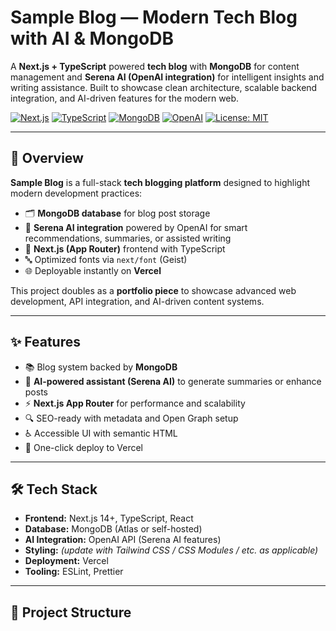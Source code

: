 # Sample Blog — Modern Tech Blog with AI & MongoDB

A **Next.js + TypeScript** powered **tech blog** with **MongoDB** for content management and **Serena AI (OpenAI integration)** for intelligent insights and writing assistance. Built to showcase clean architecture, scalable backend integration, and AI-driven features for the modern web.

<p align="left">
  <a href="https://nextjs.org/"><img alt="Next.js" src="https://img.shields.io/badge/Next.js-14+-black?logo=nextdotjs&logoColor=white"></a>
  <a href="https://www.typescriptlang.org/"><img alt="TypeScript" src="https://img.shields.io/badge/TypeScript-Strong-blue?logo=typescript&logoColor=white"></a>
  <a href="https://www.mongodb.com/"><img alt="MongoDB" src="https://img.shields.io/badge/Database-MongoDB-green?logo=mongodb&logoColor=white"></a>
  <a href="https://openai.com/"><img alt="OpenAI" src="https://img.shields.io/badge/AI-OpenAI-412991?logo=openai&logoColor=white"></a>
  <a href="./LICENSE"><img alt="License: MIT" src="https://img.shields.io/badge/License-MIT-green.svg"></a>
</p>

---

## 🚀 Overview

**Sample Blog** is a full-stack **tech blogging platform** designed to highlight modern development practices:  
- 🗂️ **MongoDB database** for blog post storage  
- 🤖 **Serena AI integration** powered by OpenAI for smart recommendations, summaries, or assisted writing  
- 🎨 **Next.js (App Router)** frontend with TypeScript  
- 🔤 Optimized fonts via `next/font` (Geist)  
- 🌐 Deployable instantly on **Vercel**  

This project doubles as a **portfolio piece** to showcase advanced web development, API integration, and AI-driven content systems.

---

## ✨ Features

- 📚 Blog system backed by **MongoDB**
- 🤖 **AI-powered assistant (Serena AI)** to generate summaries or enhance posts
- ⚡ **Next.js App Router** for performance and scalability
- 🔍 SEO-ready with metadata and Open Graph setup
- ♿ Accessible UI with semantic HTML
- 🚀 One-click deploy to Vercel

---

## 🛠️ Tech Stack

- **Frontend:** Next.js 14+, TypeScript, React  
- **Database:** MongoDB (Atlas or self-hosted)  
- **AI Integration:** OpenAI API (Serena AI features)  
- **Styling:** *(update with Tailwind CSS / CSS Modules / etc. as applicable)*  
- **Deployment:** Vercel  
- **Tooling:** ESLint, Prettier  

---

## 📂 Project Structure


